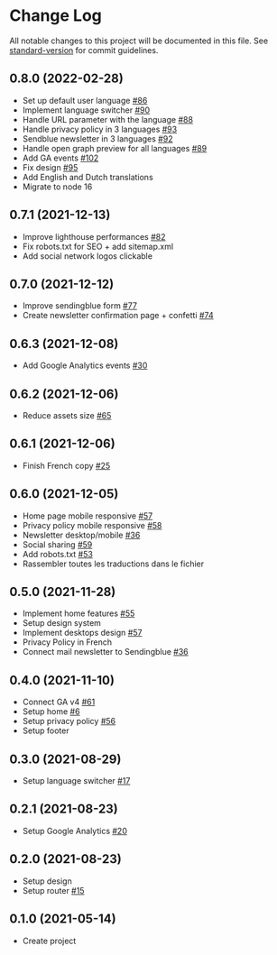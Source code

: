 # Change Log

All notable changes to this project will be documented in this file. See [standard-version](https://github.com/conventional-changelog/standard-version) for commit guidelines.

## 0.8.0 (2022-02-28)
* Set up default user language [#86](https://github.com/alix2018/less-waste-vuejs/issues/86)
* Implement language switcher [#90](https://github.com/alix2018/less-waste-vuejs/issues/90)
* Handle URL parameter with the language [#88](https://github.com/alix2018/less-waste-vuejs/issues/88)
* Handle privacy policy in 3 languages [#93](https://github.com/alix2018/less-waste-vuejs/issues/93)
* Sendblue newsletter in 3 languages [#92](https://github.com/alix2018/less-waste-vuejs/issues/92)
* Handle open graph preview for all languages [#89](https://github.com/alix2018/less-waste-vuejs/issues/89)
* Add GA events [#102](https://github.com/alix2018/less-waste-vuejs/issues/102)
* Fix design [#95](https://github.com/alix2018/less-waste-vuejs/issues/95)
* Add English and Dutch translations
* Migrate to node 16

## 0.7.1 (2021-12-13)
* Improve lighthouse performances [#82](https://github.com/alix2018/less-waste-vuejs/issues/82)
* Fix robots.txt for SEO + add sitemap.xml
* Add social network logos clickable

## 0.7.0 (2021-12-12)
* Improve sendingblue form [#77](https://github.com/alix2018/less-waste-vuejs/issues/77)
* Create newsletter confirmation page + confetti [#74](https://github.com/alix2018/less-waste-vuejs/issues/74)

## 0.6.3 (2021-12-08)
* Add Google Analytics events [#30](https://github.com/alix2018/less-waste-vuejs/issues/30)

## 0.6.2 (2021-12-06)
* Reduce assets size [#65](https://github.com/alix2018/less-waste-vuejs/issues/65)

## 0.6.1 (2021-12-06)
* Finish French copy [#25](https://github.com/alix2018/less-waste-vuejs/issues/25)

## 0.6.0 (2021-12-05)
* Home page mobile responsive [#57](https://github.com/alix2018/less-waste-vuejs/issues/57)
* Privacy policy mobile responsive [#58](https://github.com/alix2018/less-waste-vuejs/issues/58)
* Newsletter desktop/mobile [#36](https://github.com/alix2018/less-waste-vuejs/issues/36)
* Social sharing [#59](https://github.com/alix2018/less-waste-vuejs/issues/59)
* Add robots.txt [#53](https://github.com/alix2018/less-waste-vuejs/issues/53)
* Rassembler toutes les traductions dans le fichier

## 0.5.0 (2021-11-28)
* Implement home features [#55](https://github.com/alix2018/less-waste-vuejs/issues/55)
* Setup design system
* Implement desktops design [#57](https://github.com/alix2018/less-waste-vuejs/issues/57)
* Privacy Policy in French
* Connect mail newsletter to Sendingblue [#36](https://github.com/alix2018/less-waste-vuejs/issues/36)

## 0.4.0 (2021-11-10)
* Connect GA v4 [#61](https://github.com/alix2018/less-waste-vuejs/issues/61)
* Setup home [#6](https://github.com/alix2018/less-waste-vuejs/issues/6)
* Setup privacy policy [#56](https://github.com/alix2018/less-waste-vuejs/issues/56)
* Setup footer

## 0.3.0 (2021-08-29)
* Setup language switcher [#17](https://github.com/alix2018/less-waste-vuejs/issues/17)

## 0.2.1 (2021-08-23)
* Setup Google Analytics [#20](https://github.com/alix2018/less-waste-vuejs/issues/20)

## 0.2.0 (2021-08-23)
* Setup design
* Setup router [#15](https://github.com/alix2018/less-waste-vuejs/issues/15)

## 0.1.0 (2021-05-14)
* Create project

